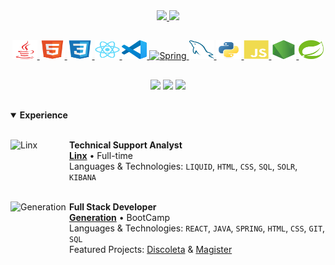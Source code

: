 <div align="center">
   <a href="https://github.com/insivam">
   <img height="150em" src="https://github-readme-stats.vercel.app/api?username=insivam&show_icons=true&theme=tokyonight&include_all_commits=true&hide_border=true&layout=compact&hide=issues,contribs&bg_color=00000000"/>
   <img height="160em" src="https://github-readme-stats.vercel.app/api/top-langs/?username=insivam&layout=compact&langs_count=6&hide_border=true&theme=tokyonight&bg_color=00000000"/>
</div>

##
 
<div align="center">
    <img alt="Java" height="30" width="40" src="https://raw.githubusercontent.com/devicons/devicon/master/icons/java/java-plain.svg">
    <img alt="HTML" height="30" width="40" src="https://raw.githubusercontent.com/devicons/devicon/master/icons/html5/html5-original.svg">
    <img alt="CSS" height="30" width="40" src="https://raw.githubusercontent.com/devicons/devicon/master/icons/css3/css3-original.svg">
    <img alt="React" height="30" width="40" src="https://raw.githubusercontent.com/devicons/devicon/master/icons/react/react-original.svg">
    <img alt="VScode" height="30" width="40" src="https://raw.githubusercontent.com/devicons/devicon/master/icons/vscode/vscode-original.svg">
    <img alt="Spring" height="30" src="https://images.marketpath.com/9dda7041-2870-4a96-bf1e-dd8342e86e7c/image/0237aecb-a2a2-45ab-90ee-55b6c5486482/liquid-markup.png">
    <img alt="MySQL" height="30" width="40" src="https://raw.githubusercontent.com/devicons/devicon/master/icons/mysql/mysql-original.svg">  
    <img alt="Python" height="30" width="40" src="https://raw.githubusercontent.com/devicons/devicon/master/icons/python/python-original.svg">
    <img alt="Js" height="30" width="40" src="https://raw.githubusercontent.com/devicons/devicon/master/icons/javascript/javascript-plain.svg">
    <img alt="Nodejs" height="30" width="40" src="https://raw.githubusercontent.com/devicons/devicon/master/icons/nodejs/nodejs-original.svg">
    <img alt="Spring" height="30" width="40" src="https://raw.githubusercontent.com/devicons/devicon/master/icons/spring/spring-original.svg">
</div>

##
 
<div align="center">
 <a href= "https://www.linkedin.com/in/vitor-edsr/" target="_blank"><img src="https://img.shields.io/badge/-LinkedIn-%230077B5?style=for-the-badge&logo=linkedin&logoColor=white" target="_blank"></a>
  <a href = "mailto:vitor.edsr@gmail.com"><img src="https://img.shields.io/badge/-Gmail-%23333?style=for-the-badge&logo=gmail&logoColor=white" target="_blank"></a>
  <a href="https://discordapp.com/users/507330590467424257" target="_blank"><img src="https://img.shields.io/badge/Discord-7289DA?style=for-the-badge&logo=discord&logoColor=white" target="_blank"></a>
</div>


<!--
##

![Snake animation](https://github.com/Insivam/Insivam/blob/output/github-contribution-grid-snake.svg)
-->

##
 
<details align="left" open/>
   <summary><b>Experience</b></summary>
   <br/>
   
[<img align="left" height="94px" width="94px" alt="Linx" target="_blank" src="https://i.imgur.com/YvDgmTy.png"/>](https://www.linx.com.br/)
**Technical Support Analyst** \
[**Linx**](https://www.linx.com.br/) • Full-time \
Languages & Technologies: `LIQUID`, `HTML`, `CSS`, `SQL`, `SOLR`, `KIBANA` \
<br/>
    
[<img align="left" height="94px" width="94px" alt="Generation" target="_blank" src="https://i.imgur.com/hCMyZKz.png"/>](https://brazil.generation.org/)
**Full Stack Developer** \
[**Generation**](https://brazil.generation.org/) • BootCamp \
Languages & Technologies: `REACT`, `JAVA`, `SPRING`, `HTML`, `CSS`, `GIT`, `SQL`  \
Featured Projects: [Discoleta](https://github.com/Discoleta) & [Magister](https://github.com/insivam/Magister)
</details>
